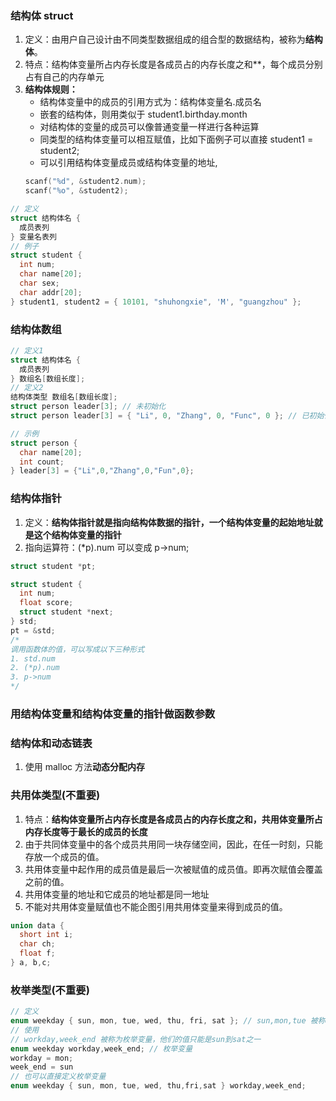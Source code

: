 ### 结构体 struct

1. 定义：由用户自己设计由不同类型数据组成的组合型的数据结构，被称为**结构体**。
2. 特点：结构体变量所占内存长度是各成员占的内存长度之和\*\*，每个成员分别占有自己的内存单元
3. **结构体规则：**
   - 结构体变量中的成员的引用方式为：结构体变量名.成员名
   - 嵌套的结构体，则用类似于 student1.birthday.month
   - 对结构体的变量的成员可以像普通变量一样进行各种运算
   - 同类型的结构体变量可以相互赋值，比如下面例子可以直接 student1 = student2;
   - 可以引用结构体变量成员或结构体变量的地址,
   ```c
   scanf("%d", &student2.num);
   scanf("%o", &student2);
   ```

```c
// 定义
struct 结构体名 {
  成员表列
} 变量名表列
// 例子
struct student {
  int num;
  char name[20];
  char sex;
  char addr[20];
} student1, student2 = { 10101, "shuhongxie", 'M', "guangzhou" };
```

### 结构体数组

```c
// 定义1
struct 结构体名 {
  成员表列
} 数组名[数组长度];
// 定义2
结构体类型 数组名[数组长度];
struct person leader[3]; // 未初始化
struct person leader[3] = { "Li", 0, "Zhang", 0, "Func", 0 }; // 已初始化

// 示例
struct person {
  char name[20];
  int count;
} leader[3] = {"Li",0,"Zhang",0,"Fun",0};
```

### 结构体指针

1. 定义：**结构体指针就是指向结构体数据的指针，一个结构体变量的起始地址就是这个结构体变量的指针**
2. 指向运算符：(\*p).num 可以变成 p->num;

```c
struct student *pt;

struct student {
  int num;
  float score;
  struct student *next;
} std;
pt = &std;
/*
调用函数体的值，可以写成以下三种形式
1. std.num
2. (*p).num
3. p->num
*/
```

### 用结构体变量和结构体变量的指针做函数参数

### 结构体和动态链表

1. 使用 malloc 方法**动态分配内存**

### 共用体类型(不重要)

1. 特点：**结构体变量所占内存长度是各成员占的内存长度之和，共用体变量所占内存长度等于最长的成员的长度**
2. 由于共同体变量中的各个成员共用同一块存储空间，因此，在任一时刻，只能存放一个成员的值。
3. 共用体变量中起作用的成员值是最后一次被赋值的成员值。即再次赋值会覆盖之前的值。
4. 共用体变量的地址和它成员的地址都是同一地址
5. 不能对共用体变量赋值也不能企图引用共用体变量来得到成员的值。

```c
union data {
  short int i;
  char ch;
  float f;
} a, b,c;
```

### 枚举类型(不重要)

```c
// 定义
enum weekday { sun, mon, tue, wed, thu, fri, sat }; // sun,mon,tue 被称为枚举元素或枚举常量，他们是用户定义的标识符
// 使用
// workday,week_end 被称为枚举变量，他们的值只能是sun到sat之一
enum weekday workday,week_end; // 枚举变量
workday = mon;
week_end = sun
// 也可以直接定义枚举变量
enum weekday { sun, mon, tue, wed, thu,fri,sat } workday,week_end;
```
